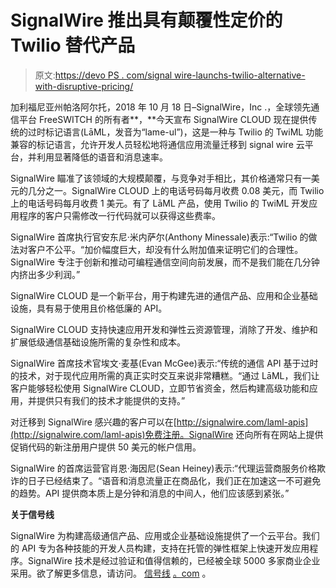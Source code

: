 # SignalWire 推出具有颠覆性定价的 Twilio 替代产品

> 原文:[https://devo PS . com/signal wire-launchs-twilio-alternative-with-disruptive-pricing/](https://devops.com/signalwire-launches-twilio-alternative-with-disruptive-pricing/)

加利福尼亚州帕洛阿尔托，2018 年 10 月 18 日–SignalWire，Inc .，全球领先通信平台 FreeSWITCH 的所有者**，**今天宣布 SignalWire CLOUD 现在提供传统的过时标记语言(LāML，发音为“lame-ul”)，这是一种与 Twilio 的 TwiML 功能兼容的标记语言，允许开发人员轻松地将通信应用流量迁移到 signal wire 云平台，并利用显著降低的语音和消息速率。

SignalWire 瞄准了该领域的大规模颠覆，与竞争对手相比，其价格通常只有一美元的几分之一。SignalWire CLOUD 上的电话号码每月收费 0.08 美元，而 Twilio 上的电话号码每月收费 1 美元。有了 LāML 产品，使用 Twilio 的 TwiML 开发应用程序的客户只需修改一行代码就可以获得这些费率。

SignalWire 首席执行官安东尼·米内萨尔(Anthony Minessale)表示:“Twilio 的做法对客户不公平。“加价幅度巨大，却没有什么附加值来证明它们的合理性。SignalWire 专注于创新和推动可编程通信空间向前发展，而不是我们能在几分钟内挤出多少利润。”

SignalWire CLOUD 是一个新平台，用于构建先进的通信产品、应用和企业基础设施，具有易于使用且价格低廉的 API。

SignalWire CLOUD 支持快速应用开发和弹性云资源管理，消除了开发、维护和扩展低级通信基础设施所需的复杂性和成本。

SignalWire 首席技术官埃文·麦基(Evan McGee)表示:“传统的通信 API 基于过时的技术，对于现代应用所需的真正实时交互来说非常糟糕。“通过 LāML，我们让客户能够轻松使用 SignalWire CLOUD，立即节省资金，然后构建高级功能和应用，并提供只有我们的技术才能提供的支持。”

对迁移到 SignalWire 感兴趣的客户可以在[http://signalwire.com/laml-apis](http://signalwire.com/laml-apis)免费注册。SignalWire 还向所有在网站上提供促销代码的新注册用户提供 50 美元的帐户信用。

SignalWire 的首席运营官肖恩·海因尼(Sean Heiney)表示:“代理运营商服务价格欺诈的日子已经结束了。“语音和消息流量正在商品化，我们正在加速这一不可避免的趋势。API 提供商本质上是分钟和消息的中间人，他们应该感到紧张。”

**关于信号线**

SignalWire 为构建高级通信产品、应用或企业基础设施提供了一个云平台。我们的 API 专为各种技能的开发人员构建，支持在托管的弹性框架上快速开发应用程序。SignalWire 技术是经过验证和值得信赖的，已经被全球 5000 多家商业企业采用。欲了解更多信息，请访问。 [信号线](http://www.signalwire.com/) [。com](http://www.signalwire.com/) 。